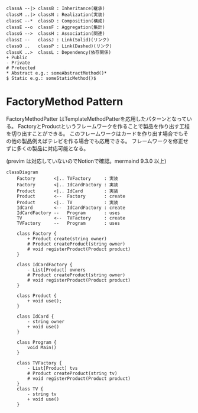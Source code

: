     classA --|> classB : Inheritance(継承)
    classM ..|> classN : Realization(実装)
    classC --*  classD : Composition(構成)
    classE --o  classF : Aggregation(集計)
    classG -->  classH : Association(関連)
    classI --   classJ : Link(Solid)(リンク)
    classO ..   classP : Link(Dashed)(リンク)
    classK ..>  classL : Dependency(依存関係)
    + Public
    - Private
    # Protected
    * Abstract e.g.: someAbstractMethod()*
    $ Static e.g.: someStaticMethod()$

# FactoryMethod Pattern
FactoryMethodPatter はTemplateMethodPatterを応用したパターンとなっている。
FactoryとProductというフレームワークを作ることで製品を作り出す工程を切り出すことができる。
このフレームワークはカードを作り出す場合でもその他の製品例えばテレビを作る場合でも応用できる。
フレームワークを修正せずに多くの製品に対応可能となる。

(previm は対応していないのでNotionで確認。mermaind 9.3.0 以上)

```mermaid
classDiagram
    Factory       <|.. TVFactory     : 実装
    Factory       <|.. IdCardFactory : 実装
    Product       <|.. IdCard        : 実装
    Product       <--  Factory       : create
    Product       <|.. TV            : 実装
    IdCard        <--  IdCardFactory : create
    IdCardFactory --   Program       : uses
    TV            <--  TVFactory     : create
    TVFactory     --   Program       : uses

    class Factory {
        + Product create(string owner)
        # Product createProduct(string owner)
        # void registerProduct(Product product)
    }

    class IdCardFactory {
        - List[Product] owners
        # Product createProduct(string owner)
        # void registerProduct(Product product)
    }

    class Product {
        + void use();
    }

    class IdCard {
        - string owner
        + void use()
    }

    class Program {
        void Main()
    }

    class TVFactory {
        - List[Product] tvs
        # Product createProduct(string tv)
        # void registerProduct(Product product)
    }
    class TV {
        - string tv
        + void use()
    }
```
